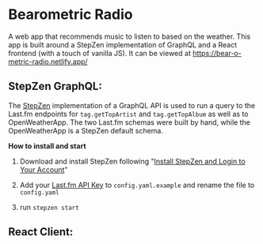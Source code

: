 # Bearometric Radio
A web app that recommends music to listen to based on the weather. This app is built around a StepZen implementation of GraphQL and a React frontend (with a touch of vanilla JS).
It can be viewed at https://bear-o-metric-radio.netlify.app/

## StepZen GraphQL:

The [StepZen](stepzen.com) implementation of a GraphQL API is used to run a query to the Last.fm endpoints for `tag.getTopArtist` and `tag.getTopAlbum` as well as to OpenWeatherApp. The two Last.fm schemas were built by hand, while the OpenWeatherApp is a StepZen default schema.

**How to install and start**

1. Download and install StepZen following "[Install StepZen and Login to Your Account](stepzen.com/docs/quickstart/setup)"

2. Add your [Last.fm API Key](https://www.last.fm/api/account/create) to `config.yaml.example` and rename the file to `config.yaml`

3. run `stepzen start`


## React Client:
